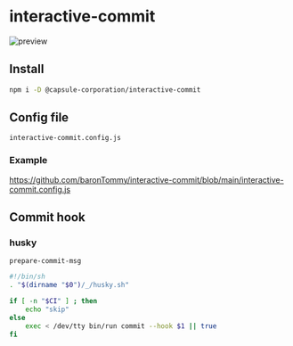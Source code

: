 # interactive-commit

<!-- TODO パス変更 -->

![preview](https://github.com/baronTommy/interactive-commit/blob/main/media/eyeCatch.gif)

## Install

```bash
npm i -D @capsule-corporation/interactive-commit
```

## Config file

`interactive-commit.config.js`

### Example

<!-- TODO パス変更 -->

https://github.com/baronTommy/interactive-commit/blob/main/interactive-commit.config.js

## Commit hook

### husky

`prepare-commit-msg`

```bash
#!/bin/sh
. "$(dirname "$0")/_/husky.sh"

if [ -n "$CI" ] ; then
    echo "skip"
else
    exec < /dev/tty bin/run commit --hook $1 || true
fi
```
